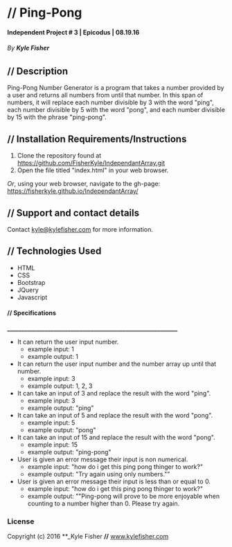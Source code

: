 # // Ping-Pong

#### Independent Project # 3 | Epicodus | 08.19.16
###### _By **Kyle Fisher**_

## **//** Description

Ping-Pong Number Generator is a program that takes a number provided by a user and returns all numbers from until that number. In this span of numbers, it will replace each number divisible by 3 with the word "ping", each number divisible by 5 with the word "pong", and each number divisible by 15 with the phrase "ping-pong".

## **//** Installation Requirements/Instructions

1. Clone the repository found at https://github.com/FisherKyle/IndependantArray.git
2. Open the file titled "index.html" in your web browser.

_Or_, using your web browser, navigate to the gh-page: https://fisherkyle.github.io/IndependantArray/

## **//** Support and contact details

Contact kyle@kylefisher.com for more information.

## **//** Technologies Used

* HTML
* CSS
* Bootstrap
* JQuery
* Javascript

#### **//** **Specifications**
**___________________________________________________________**

* It can return the user input number.
  * example input: 1
  * example output: 1
* It can return the user input number and the number array up until that number.
  * example input: 3
  * example output: 1, 2, 3
* It can take an input of 3 and replace the result with the word "ping".
  * example input: 3
  * example output: "ping"
* It can take an input of 5 and replace the result with the word "pong".
  * example input: 5
  * example output: "pong"
* It can take an input of 15 and replace the result with the word "pong".
  * example input: 15
  * example output: "ping-pong"
* User is given an error message their input is non numerical.
  * example input: "how do i get this ping pong thinger to work?"
  * example output: "Try again using only numbers.""
* User is given an error message their input is less than or equal to 0.
  * example input: "how do i get this ping pong thinger to work?"
  * example output: ""Ping-pong will prove to be more enjoyable when counting to a number higher than 0. Please try again.

### License

Copyright (c) 2016 **_Kyle Fisher **//** www.kylefisher.com
